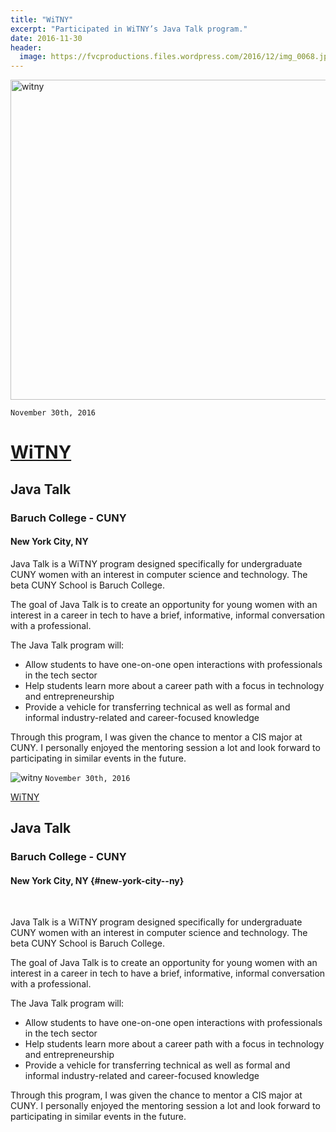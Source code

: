 ```yaml
---
title: "WiTNY"
excerpt: "Participated in WiTNY’s Java Talk program."
date: 2016-11-30
header:
  image: https://fvcproductions.files.wordpress.com/2016/12/img_0068.jpg
---
```


<img src="https://microsoftnewyork.com/wp-content/uploads/sites/21/2016/08/WiTNY_graphic2_919_512_c1.png" alt="witny" width="512" height="512" />

`November 30th, 2016`

# <a href="https://tech.cornell.edu/impact/witny" target="_blank">WiTNY</a>

## Java Talk

### Baruch College - CUNY

#### New York City, NY

<p class="intro">Java Talk is a WiTNY program designed specifically for undergraduate CUNY women with an interest in computer science and technology. The beta CUNY School is Baruch College.</p>

The goal of Java Talk is to create an opportunity for young women with an interest in a career in tech to have a brief, informative, informal conversation with a professional.

The Java Talk program will:

- Allow students to have one-on-one open interactions with professionals in the tech sector
- Help students learn more about a career path with a focus in technology and entrepreneurship
- Provide a vehicle for transferring technical as well as formal and informal industry-related and career-focused knowledge

<p class="intro">Through this program, I was given the chance to mentor a CIS major at CUNY. I personally enjoyed the mentoring session a lot and look forward to participating in similar events in the future.</p>

![witny](https://microsoftnewyork.com/wp-content/uploads/sites/21/2016/08/WiTNY_graphic2_919_512_c1.png)
`November 30th, 2016`

[WiTNY](https://tech.cornell.edu/impact/witny)

Java Talk
---------

### Baruch College - CUNY

#### New York City, NY {#new-york-city--ny}

 

Java Talk is a WiTNY program designed specifically for undergraduate
CUNY women with an interest in computer science and technology. The beta
CUNY School is Baruch College.

The goal of Java Talk is to create an opportunity for young women with
an interest in a career in tech to have a brief, informative, informal
conversation with a professional.

The Java Talk program will:

-   Allow students to have one-on-one open interactions with
    professionals in the tech sector
-   Help students learn more about a career path with a focus in
    technology and entrepreneurship
-   Provide a vehicle for transferring technical as well as formal and
    informal industry-related and career-focused knowledge

Through this program, I was given the chance to mentor a CIS major at
CUNY. I personally enjoyed the mentoring session a lot and look forward
to participating in similar events in the future.